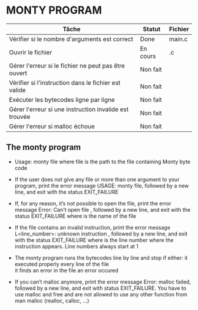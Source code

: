 # MONTY PROGRAM

| Tâche | Statut | Fichier |
|-------|--------|--------|
| Vérifier si le nombre d'arguments est correct | Done | main.c |
| Ouvrir le fichier | En cours | .c |
| Gérer l'erreur si le fichier ne peut pas être ouvert | Non fait |
| Vérifier si l'instruction dans le fichier est valide | Non fait |
| Exécuter les bytecodes ligne par ligne | Non fait |
| Gérer l'erreur si une instruction invalide est trouvée | Non fait |
| Gérer l'erreur si malloc échoue | Non fait |

## The monty program

- Usage: monty file
where file is the path to the file containing Monty byte code

- If the user does not give any file or more than one argument to your program, print the error message USAGE: monty file, followed by a new line, and exit with the status EXIT_FAILURE

- If, for any reason, it’s not possible to open the file, print the error message Error: Can't open file <file>, followed by a new line, and exit with the status EXIT_FAILURE
where <file> is the name of the file

- If the file contains an invalid instruction, print the error message L<line_number>: unknown instruction <opcode>, followed by a new line, and exit with the status EXIT_FAILURE
where is the line number where the instruction appears.
Line numbers always start at 1

- The monty program runs the bytecodes line by line and stop if either:
it executed properly every line of the file  
it finds an error in the file an error occured  

- If you can’t malloc anymore, print the error message Error: malloc failed, followed by a new line, and exit with status EXIT_FAILURE.
You have to use malloc and free and are not allowed to use any other function from man malloc (realloc, calloc, …)
